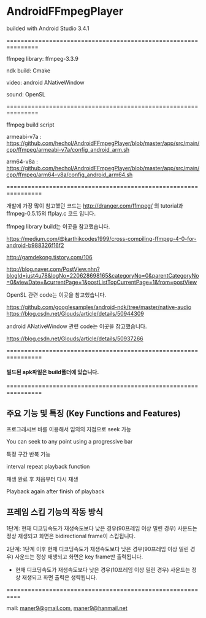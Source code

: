 # AndroidFFmpegPlayer

builded with Android Studio 3.4.1

===============================================================

ffmpeg library: ffmpeg-3.3.9

ndk build: Cmake

video: android ANativeWindow

sound: OpenSL

===============================================================

ffmpeg build script

armeabi-v7a : https://github.com/hechol/AndroidFFmpegPlayer/blob/master/app/src/main/cpp/ffmpeg/armeabi-v7a/config_android_arm.sh

arm64-v8a : https://github.com/hechol/AndroidFFmpegPlayer/blob/master/app/src/main/cpp/ffmpeg/arm64-v8a/config_android_arm64.sh

================================================================

개발에 가장 많이 참고했던 코드는 http://dranger.com/ffmpeg/ 의 tutorial과 ffmpeg-0.5.15의 ffplay.c 코드 입니다.

ffmpeg library build는 이곳을 참고했습니다.

https://medium.com/@karthikcodes1999/cross-compiling-ffmpeg-4-0-for-android-b988326f16f2

http://gamdekong.tistory.com/106

http://blog.naver.com/PostView.nhn?blogId=just4u78&logNo=220628698165&categoryNo=0&parentCategoryNo=0&viewDate=&currentPage=1&postListTopCurrentPage=1&from=postView

OpenSL 관련 code는 이곳을 참고했습니다.

https://github.com/googlesamples/android-ndk/tree/master/native-audio
https://blog.csdn.net/Glouds/article/details/50944309 

android ANativeWindow 관련 code는 이곳을 참고했습니다.

https://blog.csdn.net/Glouds/article/details/50937266

================================================================

#### 빌드된 apk파일은 build폴더에 있습니다.

================================================================

## 주요 기능 및 특징 (Key Functions and Features)

프로그래시브 바를 이용해서 임의의 지점으로 seek 가능

You can seek to any point using a progressive bar

특정 구간 반복 기능 

interval repeat playback function

재생 완료 후 처음부터 다시 재생

Playback again after finish of playback

## 프레임 스킵 기능의 작동 방식

1단계: 현재 디코딩속도가 재생속도보다 낮은 경우(90프레임 이상 밀린 경우) 사운드는 정상 재생되고 화면은 bidirectional frame이 스킵됩니다.

2단계: 1단계 이후 현재 디코딩속도가 재생속도보다 낮은 경우(90프레임 이상 밀린 경우) 사운드는 정상 재생되고 화면은 key frame만 출력됩니다.

- 현재 디코딩속도가 재생속도보다 낮은 경우(10프레임 이상 밀린 경우) 사운드는 정상 재생되고 화면 출력은 생략됩니다.

==========================================================

mail: maner9@gmail.com, maner9@hanmail.net
